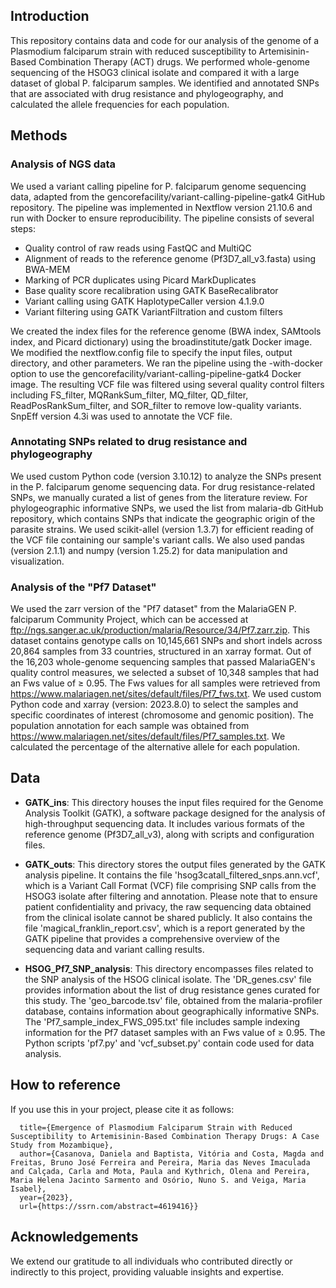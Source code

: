 ## Introduction
This repository contains data and code for our analysis of the genome of a Plasmodium falciparum strain with reduced susceptibility to Artemisinin-Based Combination Therapy (ACT) drugs. We performed whole-genome sequencing of the HSOG3 clinical isolate and compared it with a large dataset of global P. falciparum samples. We identified and annotated SNPs that are associated with drug resistance and phylogeography, and calculated the allele frequencies for each population.

## Methods
### Analysis of NGS data
We used a variant calling pipeline for P. falciparum genome sequencing data, adapted from the gencorefacility/variant-calling-pipeline-gatk4 GitHub repository. The pipeline was implemented in Nextflow version 21.10.6 and run with Docker to ensure reproducibility. The pipeline consists of several steps: 
- Quality control of raw reads using FastQC and MultiQC
- Alignment of reads to the reference genome (Pf3D7_all_v3.fasta) using BWA-MEM
- Marking of PCR duplicates using Picard MarkDuplicates
- Base quality score recalibration using GATK BaseRecalibrator
- Variant calling using GATK HaplotypeCaller version 4.1.9.0
- Variant filtering using GATK VariantFiltration and custom filters

We created the index files for the reference genome (BWA index, SAMtools index, and Picard dictionary) using the broadinstitute/gatk Docker image. We modified the nextflow.config file to specify the input files, output directory, and other parameters. We ran the pipeline using the -with-docker option to use the gencorefacility/variant-calling-pipeline-gatk4 Docker image. The resulting VCF file was filtered using several quality control filters including FS_filter, MQRankSum_filter, MQ_filter, QD_filter, ReadPosRankSum_filter, and SOR_filter to remove low-quality variants. SnpEff version 4.3i was used to annotate the VCF file.

### Annotating SNPs related to drug resistance and phylogeography
We used custom Python code (version 3.10.12) to analyze the SNPs present in the P. falciparum genome sequencing data. For drug resistance-related SNPs, we manually curated a list of genes from the literature review. For phylogeographic informative SNPs, we used the list from malaria-db GitHub repository, which contains SNPs that indicate the geographic origin of the parasite strains. We used scikit-allel (version 1.3.7) for efficient reading of the VCF file containing our sample's variant calls. We also used pandas (version 2.1.1) and numpy (version 1.25.2) for data manipulation and visualization.

### Analysis of the "Pf7 Dataset"
We used the zarr version of the "Pf7 dataset" from the MalariaGEN P. falciparum Community Project, which can be accessed at ftp://ngs.sanger.ac.uk/production/malaria/Resource/34/Pf7.zarr.zip. This dataset contains genotype calls on 10,145,661 SNPs and short indels across 20,864 samples from 33 countries, structured in an xarray format. Out of the 16,203 whole-genome sequencing samples that passed MalariaGEN's quality control measures, we selected a subset of 10,348 samples that had an Fws value of ≥ 0.95. The Fws values for all samples were retrieved from https://www.malariagen.net/sites/default/files/Pf7_fws.txt. We used custom Python code and xarray (version: 2023.8.0) to select the samples and specific coordinates of interest (chromosome and genomic position). The population annotation for each sample was obtained from https://www.malariagen.net/sites/default/files/Pf7_samples.txt. We calculated the percentage of the alternative allele for each population.

## Data
- **GATK_ins**: This directory houses the input files required for the Genome Analysis Toolkit (GATK), a software package designed for the analysis of high-throughput sequencing data. It includes various formats of the reference genome (Pf3D7_all_v3), along with scripts and configuration files.

- **GATK_outs**: This directory stores the output files generated by the GATK analysis pipeline. It contains the file 'hsog3catall_filtered_snps.ann.vcf', which is a Variant Call Format (VCF) file comprising SNP calls from the HSOG3 isolate after filtering and annotation. Please note that to ensure patient confidentiality and privacy, the raw sequencing data obtained from the clinical isolate cannot be shared publicly. It also contains the file 'magical_franklin_report.csv', which is a report generated by the GATK pipeline that provides a comprehensive overview of the sequencing data and variant calling results.

- **HSOG_Pf7_SNP_analysis**: This directory encompasses files related to the SNP analysis of the HSOG clinical isolate. The 'DR_genes.csv' file provides information about the list of drug resistance genes curated for this study. The 'geo_barcode.tsv' file, obtained from the malaria-profiler database, contains information about geographically informative SNPs. The 'Pf7_sample_index_FWS_095.txt' file includes sample indexing information for the Pf7 dataset samples with an Fws value of ≥ 0.95. The Python scripts 'pf7.py' and 'vcf_subset.py' contain code used for data analysis.

## How to reference
If you use this in your project, please cite it as follows:

```@article{casanova2023emergence,
  title={Emergence of Plasmodium Falciparum Strain with Reduced Susceptibility to Artemisinin-Based Combination Therapy Drugs: A Case Study from Mozambique},
  author={Casanova, Daniela and Baptista, Vitória and Costa, Magda and Freitas, Bruno José Ferreira and Pereira, Maria das Neves Imaculada and Calçada, Carla and Mota, Paula and Kythrich, Olena and Pereira, Maria Helena Jacinto Sarmento and Osório, Nuno S. and Veiga, Maria Isabel},
  year={2023},
  url={https://ssrn.com/abstract=4619416}}
```

## Acknowledgements
We extend our gratitude to all individuals who contributed directly or indirectly to this project, providing valuable insights and expertise.
